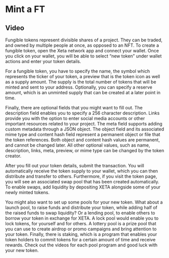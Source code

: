 # Mint a FT

## Video
Fungible tokens represent divisible shares of a project. They can be traded, and owned by multiple people at once, as opposed to an NFT. To create a fungible token, open the Xeta network app and connect your wallet. Once you click on your wallet, you will be able to select “new token” under wallet actions and enter your token details.

For a fungible token, you have to specify the name, the symbol which represents the ticker of your token, a preview that is the token icon as well as a supply amount. The supply is the total number of tokens that will be minted and sent to your address. Optionally, you can specify a reserve amount, which is an unminted supply that can be created at a later point in time.

Finally, there are optional fields that you might want to fill out. The description field enables you to specify a 256 character description. Links provide you with the option to enter social media accounts or other important resources related to your project. The meta field supports adding custom metadata through a JSON object. The object field and its associated mime type and content hash field represent a permanent object or file that the token references. Both object and content hash values are permanent, and cannot be changed later. All other optional values, such as name, description, links, meta, preview, or mime type can be changed by the token creator.

After you fill out your token details, submit the transaction. You will automatically receive the token supply to your wallet, which you can then distribute and transfer to others. Furthermore, if you visit the token page, you will see an associated swap pool that has been created automatically. To enable swaps, add liquidity by depositing XETA alongside some of your newly minted tokens.

You might also want to set up some pools for your new token. What about a launch pool, to raise funds and distribute your token, while adding half of the raised funds to swap liquidity? Or a lending pool, to enable others to borrow your token in exchange for XETA. A lock pool would enable you to lock tokens, for yourself and for others. A lottery pool is a prize pool that you can use to create airdrop or promo campaigns and bring attention to your token. Finally, there is staking, which is a program that enables your token holders to commit tokens for a certain amount of time and receive rewards. Check out the videos for each pool program and good luck with your new token.